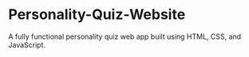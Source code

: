 # Personality-Quiz-Website
A fully functional personality quiz web app built using HTML, CSS, and JavaScript.
